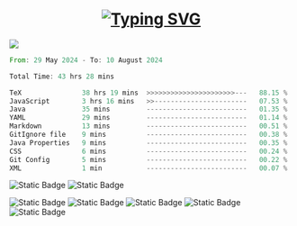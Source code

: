 <h1 align="center"><a href="https://git.io/typing-svg"><img src="https://readme-typing-svg.herokuapp.com?font=Fira+Code&weight=700&size=28&pause=1000&center=true&repeat=false&width=435&lines=Hi+there%2C+I'm+Alex" alt="Typing SVG" /></a></h1>


![](https://github-profile-summary-cards.vercel.app/api/cards/profile-details?username=Alex-de-bug&theme=solarized_dark)

<!--START_SECTION:waka-->

```rust
From: 29 May 2024 - To: 10 August 2024

Total Time: 43 hrs 28 mins

TeX               38 hrs 19 mins  >>>>>>>>>>>>>>>>>>>>>>---   88.15 %
JavaScript        3 hrs 16 mins   >>-----------------------   07.53 %
Java              35 mins         -------------------------   01.35 %
YAML              29 mins         -------------------------   01.14 %
Markdown          13 mins         -------------------------   00.51 %
GitIgnore file    9 mins          -------------------------   00.38 %
Java Properties   9 mins          -------------------------   00.35 %
CSS               6 mins          -------------------------   00.24 %
Git Config        5 mins          -------------------------   00.22 %
XML               1 min           -------------------------   00.07 %
```

<!--END_SECTION:waka-->

![Static Badge](https://img.shields.io/badge/laptop-Macbook_Air_2022-brightgreen?logo=apple)
![Static Badge](https://img.shields.io/badge/mac_OS-M2_8GiB_256GiB-blue?logo=macos)

![Static Badge](https://img.shields.io/badge/PC-xfce-blue?logo=xfce)
![Static Badge](https://img.shields.io/badge/Zen_4_r5-7500F-red?logo=AMD)
![Static Badge](https://img.shields.io/badge/5600MHz-8+8_GiB-red?logo=v)
![Static Badge](https://img.shields.io/badge/m2-256+512GiB-black?logo=kingstontechnology)
![Static Badge](https://img.shields.io/badge/gtx_sc2-EVGA_1080_ti-7239B3?logo=e)



